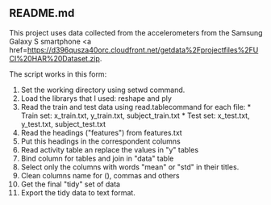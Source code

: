## README.md

This project uses data collected from the accelerometers from the Samsung Galaxy S smartphone <a href=https://d396qusza40orc.cloudfront.net/getdata%2Fprojectfiles%2FUCI%20HAR%20Dataset.zip</a>.

The script works in this form:
<ol>
<li>Set the working directory using <a>setwd</a> command.</li>
<li>Load the librarys that I used: <a>reshape</a> and <a>ply</a></li>
<li>Read the train and test data using <a>read.table</a>command for each file:
* Train set: x_train.txt, y_train.txt, subject_train.txt
* Test set: x_test.txt, y_test.txt, subject_test.txt
</li>
<li>Read the headings ("features") from features.txt</li>
<li>Put this headings in the correspondent columns</li>
<li>Read activity table an replace the values in "y" tables</li>
<li>Bind column for tables and join in "data" table</li>
<li>Select only the columns with words "mean" or "std" in their titles.</li>
<li>Clean columns name for (), commas and others</li>
<li>Get the final "tidy" set of data</li>
<li>Export the tidy data to text format.</li>
</ol>

